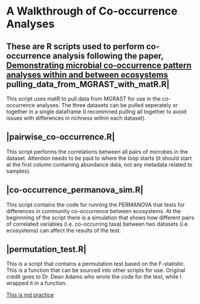 A Walkthrough of Co-occurrence Analyses
=============

These are R scripts used to perform co-occurrence analysis following the paper, [Demonstrating microbial co-occurrence pattern analyses within and between ecosystems](http://journal.frontiersin.org/Journal/10.3389/fmicb.2014.00358/full)
pulling_data_from_MGRAST_with_matR.R|
--------------------------------------

This script uses matR to pull data from MGRAST for use in the co-occurrence analyses.  The three datasets can be pulled seperately or together in a single dataframe (I recommned pulling all together to avoid issues with differences in richness within each dataset).

|pairwise_co-occurrence.R|
--------------------------

This script performs the correlations between all pairs of microbes in the dataset.  Attention needs to be paid to where the loop starts (it should start at the first column containing abundance data, not any metadata related to samples).

|co-occurrence_permanova_sim.R|
-------------------------------

This script contains the code for running the PERMANOVA that tests for differences in community co-occurrence between ecosystems.  At the beginnning of the script there is a simulation that shows how different pairs of correlated variables (i.e. co-occurring taxa) between two datasets (i.e. ecosystems) can affect the results of the test. 

|permutation_test.R|
--------------------

This is a script that contains a permutation test based on the F-statistic.  This is a function that can be sourced into other scripts for use.  Original credit goes to Dr. Dean Adams who wrote the code for the test, while I wrapped it in a function.


[This is md practice](http://co-occurrence.readthedocs.org/en/latest/practice/)
